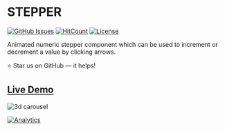 # STEPPER

[![GitHub Issues](https://img.shields.io/badge/contributions-welcome-brightgreen.svg?style=flat)](https://github.com/alikinvv/stepper/issues)  [![HitCount](http://hits.dwyl.com/alikinvv/stepper.svg)](http://hits.dwyl.com/alikinvv/stepper)  [![License](https://img.shields.io/badge/license-MIT-blue.svg)](https://opensource.org/licenses/MIT)

Animated numeric stepper component which can be used to increment or decrement a value by clicking arrows.

:star: Star us on GitHub — it helps!

## [Live Demo](https://alikinvv.github.io/stepper/build)

![3d carousel](/src/img/gif.gif?raw=true)

[![Analytics](https://ga-beacon.appspot.com/UA-31485994-5/stepper-repo)](https://github.com/alikinvv/stepper)
